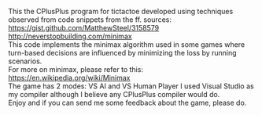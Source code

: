 This the CPlusPlus program for tictactoe developed using techniques observed from code snippets from the ff. sources:                                  
https://gist.github.com/MatthewSteel/3158579                                  
http://neverstopbuilding.com/minimax                                  
This code implements the minimax algorithm used in some games where turn-based decisions are influenced by minimizing the loss by running scenarios.                                  
For more on minimax, please refer to this: https://en.wikipedia.org/wiki/Minimax                                  
The game has 2 modes: VS AI and VS Human Player I used Visual Studio as my compiler although I believe any CPlusPlus compiler would do.                                  
Enjoy and if you can send me some feedback about the game, please do.                                  
